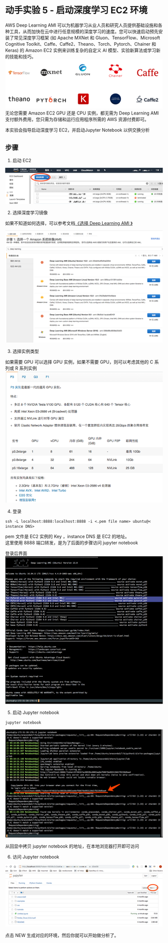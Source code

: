 # 动手实验 5 - 启动深度学习 EC2 环境  

AWS Deep Learning AMI 可以为机器学习从业人员和研究人员提供基础设施和各种工具，从而加快在云中进行任意规模的深度学习的速度。您可以快速启动预先安装了常见深度学习框架 (如 Apache MXNet 和 Gluon、TensorFlow、Microsoft Cognitive Toolkit、Caffe、Caffe2、Theano、Torch、Pytorch、Chainer 和 Keras) 的 Amazon EC2 实例来训练复杂的自定义 AI 模型、实验新算法或学习新的技能和技巧。  
![2](./img/img2.png)
无论您需要 Amazon EC2 GPU 还是 CPU 实例，都无需为 Deep Learning AMI 支付额外费用，您只需为存储和运行应用程序所需的 AWS 资源付费即可。  
  

本实验会指导启动深度学习 EC2，并启动Jupyter Notebook 以供交换分析

## 步骤

1. 启动 EC2  
  
![1](./img/img1.png)
  
2. 选择深度学习镜像  

如果不知道如何选择，可以参考文档[《选择 Deep Learning AMI 》](https://docs.aws.amazon.com/zh_cn/dlami/latest/devguide/options.html)  

![3](./img/img3.png)  

3. 选择实例类型  

如果需要 GPU 可以选择 GPU 实例，如果不需要 GPU，则可以考虑其他的 C 系列或 R 系列实例
![4](./img/img4.png)  

4. 登录  
```
ssh -L localhost:8888:localhost:8888 -i <.pem file name> ubuntu@< instance DNS>
```
pem 文件是 EC2 实例的 Key ，instance DNS 是 EC2 的地址。  
这里使用 8888 端口转发，是为了后面的步骤访问 jupyter notebook  
  
登录后界面  
![5](./img/img5.png)  

5. 启动 Jupyter notebook  
```
jupyter notebook
```
  
![6](./img/img6.png)  

从回显中拷贝 jupyter notebook 的地址，在本地浏览器打开即可访问

6. 访问 Jupyter notebook

![7](./img/img7.png)  

点击 NEW 生成对应的环境，然后你就可以开始做分析了。